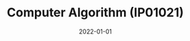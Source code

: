 ---
title: "Computer Algorithm (IP01021)"
collection: teaching
type: "Undergraduate course"
permalink: /teaching/2022-fall-lecturer-1
venue: "Department of Security, Seoul Women University"
date: 2022-01-01
location: "City, Country"
---